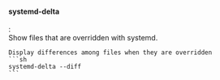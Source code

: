 #### systemd-delta
:   
    Show files that are overridden with systemd.

    Display differences among files when they are overridden
    ```sh
    systemd-delta --diff
    ```